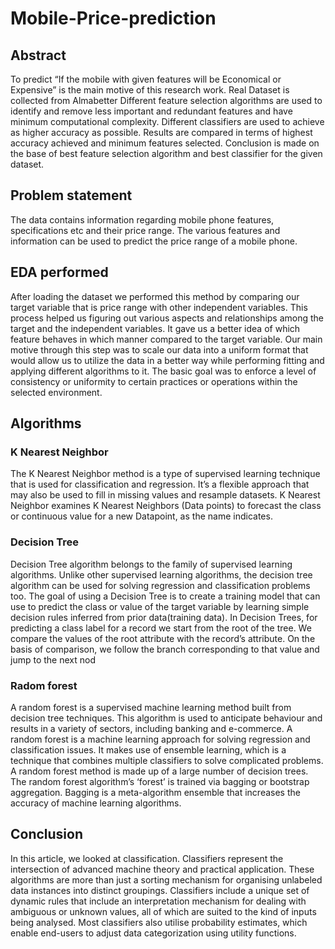 # Mobile-Price-prediction

## Abstract 
To predict “If the mobile with given features will be Economical or Expensive” is the main motive of  this  research  work. Real  Dataset  is  collected  from Almabetter  Different feature  selection  algorithms  are  used  to  identify  and  remove  less  important  and  redundant  features and  have  minimum  computational  complexity.  Different  classifiers  are  used  to  achieve  as  higher accuracy  as  possible.  Results  are  compared  in  terms  of  highest  accuracy  achieved  and  minimum features  selected.  Conclusion  is  made  on  the  base  of  best  feature  selection  algorithm  and  best classifier for the given dataset.

## Problem statement 
The data contains information regarding mobile phone features, specifications etc and their price range. The various features and information can be used to predict the price range of a mobile phone.
## EDA performed 

After loading the dataset we performed this method by comparing our target variable that is price range with other independent variables. This process helped us figuring out various aspects and relationships among the target and the independent variables. It gave us a better idea of which feature behaves in which manner compared to the target variable.
Our main motive through this step was to scale our data into a uniform format that would allow us to utilize the data in a better way while performing fitting and applying different algorithms to it. 
The basic goal was to enforce a level of consistency or uniformity to certain practices or operations within the selected environment.

## Algorithms

### K Nearest Neighbor

The K Nearest Neighbor method is a type of supervised learning technique that is used for classification and regression. It’s a flexible approach that may also be used to fill in missing values and resample datasets. K Nearest Neighbor examines K Nearest Neighbors (Data points) to forecast the class or continuous value for a new Datapoint, as the name indicates.

### Decision Tree
Decision Tree algorithm belongs to the family of supervised learning algorithms. Unlike other supervised learning algorithms, the decision tree algorithm can be used for solving regression and classification problems too.
The goal of using a Decision Tree is to create a training model that can use to predict the class or value of the target variable by learning simple decision rules inferred from prior data(training data).
In Decision Trees, for predicting a class label for a record we start from the root of the tree. We compare the values of the root attribute with the record’s attribute. On the basis of comparison, we follow the branch corresponding to that value and jump to the next nod

### Radom forest 
A random forest is a supervised machine learning method built from decision tree techniques. This algorithm is used to anticipate behaviour and results in a variety of sectors, including banking and e-commerce. 
A random forest is a machine learning approach for solving regression and classification issues. It makes use of ensemble learning, which is a technique that combines multiple classifiers to solve complicated problems.
A random forest method is made up of a large number of decision trees. The random forest algorithm’s ‘forest’ is trained via bagging or bootstrap aggregation. Bagging is a meta-algorithm ensemble that increases the accuracy of machine learning algorithms.


## Conclusion
In this article, we looked at classification. Classifiers represent the intersection of advanced machine theory and practical application. These algorithms are more than just a sorting mechanism for organising unlabeled data instances into distinct groupings. Classifiers include a unique set of dynamic rules that include an interpretation mechanism for dealing with ambiguous or unknown values, all of which are suited to the kind of inputs being analysed. Most classifiers also utilise probability estimates, which enable end-users to adjust data categorization using utility functions.

